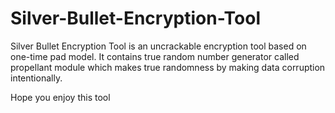 Silver-Bullet-Encryption-Tool
=============================

Silver Bullet Encryption Tool is an uncrackable encryption tool based on one-time pad model. It contains true random number generator called propellant module which makes true randomness by making data corruption intentionally. 

Hope you enjoy this tool
